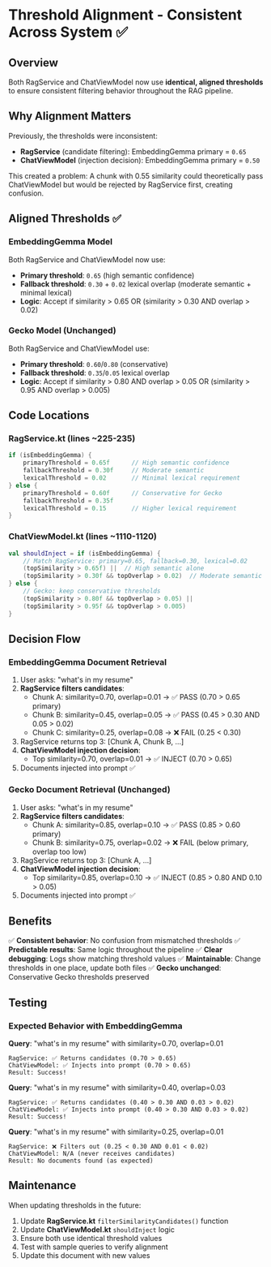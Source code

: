 # Threshold Alignment - Consistent Across System ✅

## Overview
Both RagService and ChatViewModel now use **identical, aligned thresholds** to ensure consistent filtering behavior throughout the RAG pipeline.

## Why Alignment Matters

Previously, the thresholds were inconsistent:
- **RagService** (candidate filtering): EmbeddingGemma primary = `0.65`
- **ChatViewModel** (injection decision): EmbeddingGemma primary = `0.50`

This created a problem: A chunk with 0.55 similarity could theoretically pass ChatViewModel but would be rejected by RagService first, creating confusion.

## Aligned Thresholds ✅

### EmbeddingGemma Model
Both RagService and ChatViewModel now use:
- **Primary threshold**: `0.65` (high semantic confidence)
- **Fallback threshold**: `0.30` + `0.02` lexical overlap (moderate semantic + minimal lexical)
- **Logic**: Accept if similarity > 0.65 OR (similarity > 0.30 AND overlap > 0.02)

### Gecko Model (Unchanged)
Both RagService and ChatViewModel use:
- **Primary threshold**: `0.60`/`0.80` (conservative)
- **Fallback threshold**: `0.35`/`0.05` lexical overlap
- **Logic**: Accept if similarity > 0.80 AND overlap > 0.05 OR (similarity > 0.95 AND overlap > 0.005)

## Code Locations

### RagService.kt (lines ~225-235)
```kotlin
if (isEmbeddingGemma) {
    primaryThreshold = 0.65f      // High semantic confidence
    fallbackThreshold = 0.30f     // Moderate semantic
    lexicalThreshold = 0.02       // Minimal lexical requirement
} else {
    primaryThreshold = 0.60f      // Conservative for Gecko
    fallbackThreshold = 0.35f     
    lexicalThreshold = 0.15       // Higher lexical requirement
}
```

### ChatViewModel.kt (lines ~1110-1120)
```kotlin
val shouldInject = if (isEmbeddingGemma) {
    // Match RagService: primary=0.65, fallback=0.30, lexical=0.02
    (topSimilarity > 0.65f) ||  // High semantic alone
    (topSimilarity > 0.30f && topOverlap > 0.02)  // Moderate semantic + minimal lexical
} else {
    // Gecko: keep conservative thresholds
    (topSimilarity > 0.80f && topOverlap > 0.05) ||
    (topSimilarity > 0.95f && topOverlap > 0.005)
}
```

## Decision Flow

### EmbeddingGemma Document Retrieval
1. User asks: "what's in my resume"
2. **RagService filters candidates**:
   - Chunk A: similarity=0.70, overlap=0.01 → ✅ PASS (0.70 > 0.65 primary)
   - Chunk B: similarity=0.45, overlap=0.05 → ✅ PASS (0.45 > 0.30 AND 0.05 > 0.02)
   - Chunk C: similarity=0.25, overlap=0.08 → ❌ FAIL (0.25 < 0.30)
3. RagService returns top 3: [Chunk A, Chunk B, ...]
4. **ChatViewModel injection decision**:
   - Top similarity=0.70, overlap=0.01 → ✅ INJECT (0.70 > 0.65)
5. Documents injected into prompt ✅

### Gecko Document Retrieval (Unchanged)
1. User asks: "what's in my resume"
2. **RagService filters candidates**:
   - Chunk A: similarity=0.85, overlap=0.10 → ✅ PASS (0.85 > 0.60 primary)
   - Chunk B: similarity=0.75, overlap=0.02 → ❌ FAIL (below primary, overlap too low)
3. RagService returns top 3: [Chunk A, ...]
4. **ChatViewModel injection decision**:
   - Top similarity=0.85, overlap=0.10 → ✅ INJECT (0.85 > 0.80 AND 0.10 > 0.05)
5. Documents injected into prompt ✅

## Benefits

✅ **Consistent behavior**: No confusion from mismatched thresholds
✅ **Predictable results**: Same logic throughout the pipeline
✅ **Clear debugging**: Logs show matching threshold values
✅ **Maintainable**: Change thresholds in one place, update both files
✅ **Gecko unchanged**: Conservative Gecko thresholds preserved

## Testing

### Expected Behavior with EmbeddingGemma

**Query**: "what's in my resume" with similarity=0.70, overlap=0.01
```
RagService: ✅ Returns candidates (0.70 > 0.65)
ChatViewModel: ✅ Injects into prompt (0.70 > 0.65)
Result: Success!
```

**Query**: "what's in my resume" with similarity=0.40, overlap=0.03
```
RagService: ✅ Returns candidates (0.40 > 0.30 AND 0.03 > 0.02)
ChatViewModel: ✅ Injects into prompt (0.40 > 0.30 AND 0.03 > 0.02)
Result: Success!
```

**Query**: "what's in my resume" with similarity=0.25, overlap=0.01
```
RagService: ❌ Filters out (0.25 < 0.30 AND 0.01 < 0.02)
ChatViewModel: N/A (never receives candidates)
Result: No documents found (as expected)
```

## Maintenance

When updating thresholds in the future:
1. Update **RagService.kt** `filterSimilarityCandidates()` function
2. Update **ChatViewModel.kt** `shouldInject` logic
3. Ensure both use identical threshold values
4. Test with sample queries to verify alignment
5. Update this document with new values
